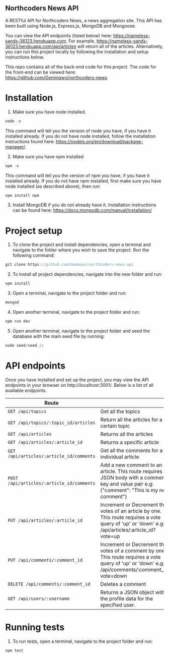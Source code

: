 ## Northcoders News API
A RESTful API for Northcoders News, a news aggregation site.
This API has been built using Node.js, Express.js, MongoDB and Mongoose.

You can view the API endpoints (listed below) here: https://nameless-sands-36123.herokuapp.com. For example, https://nameless-sands-36123.herokuapp.com/api/articles will return all of the articles.
Alternatively, you can run this project locally by following the installation and setup instructions below.

This repo contains all of the back-end code for this project. The code for the front-end can be viewed here: https://github.com/Gemmawv/northcoders-news


# Installation

1. Make sure you have node installed.
``` javascript 
node -v
```
This command will tell you the version of node you have, if you have it installed already. If you do not have node installed, follow the installation instructions found here: https://nodejs.org/en/download/package-manager/.


2. Make sure you have npm installed
``` javascript 
npm -v
```
This command will tell you the version of npm you have, if you have it installed already. If you do not have npm installed, first make sure you have node installed (as described above), then run:
``` javascript 
npm install npm
```

3. Install MongoDB if you do not already have it. 
Installation instructions can be found here: https://docs.mongodb.com/manual/installation/


# Project setup

1. To clone the project and install dependencies, open a terminal and navigate to the folder where you wish to save the project. Run the following command:
``` javascript 
git clone https://github.com/Gemmawv/northcoders-news-api
```

2. To install all project dependencies, navigate into the new folder and run:
``` javascript 
npm install
```

3. Open a terminal, navigate to the project folder and run:
``` javascript 
mongod
```

4. Open another terminal, navigate to the project folder and run:
``` javascript 
npm run dev
```

5. Open another terminal, navigate to the project folder and seed the database with the main seed file by running:
``` javascript 
node seed/seed.js
```


# API endpoints
Once you have installed and set up the project, you may view the API endpoints in your browser on http://localhost:3001/. Below is a list of all available endpoints.

| Route |   |
| ------|---|
| `GET /api/topics` | Get all the topics |
| `GET /api/topics/:topic_id/articles` | Return all the articles for a certain topic |
| `GET /api/articles` | Returns all the articles |
| `GET /api/articles/:article_id` | Returns a specific article |
| `GET /api/articles/:article_id/comments` | Get all the comments for a individual article |
| `POST /api/articles/:article_id/comments` | Add a new comment to an article. This route requires a JSON body with a comment key and value pair e.g: {"comment": "This is my new comment"} |
| `PUT /api/articles/:article_id` | Increment or Decrement the votes of an article by one. This route requires a vote query of 'up' or 'down' e.g: /api/articles/:article_id?vote=up |
| `PUT /api/comments/:comment_id` | Increment or Decrement the votes of a comment by one. This route requires a vote query of 'up' or 'down' e.g: /api/comments/:comment_id?vote=down |
| `DELETE /api/comments/:comment_id` | Deletes a comment |
| `GET /api/users/:username` | Returns a JSON object with the profile data for the specified user. |


# Running tests
1. To run tests, open a terminal, navigate to the project folder and run:
``` javascript 
npm test
```
